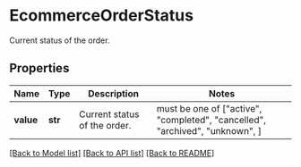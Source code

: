 # EcommerceOrderStatus

Current status of the order.

## Properties
Name | Type | Description | Notes
------------ | ------------- | ------------- | -------------
**value** | **str** | Current status of the order. |  must be one of ["active", "completed", "cancelled", "archived", "unknown", ]

[[Back to Model list]](../../README.md#documentation-for-models) [[Back to API list]](../../README.md#documentation-for-api-endpoints) [[Back to README]](../../README.md)


